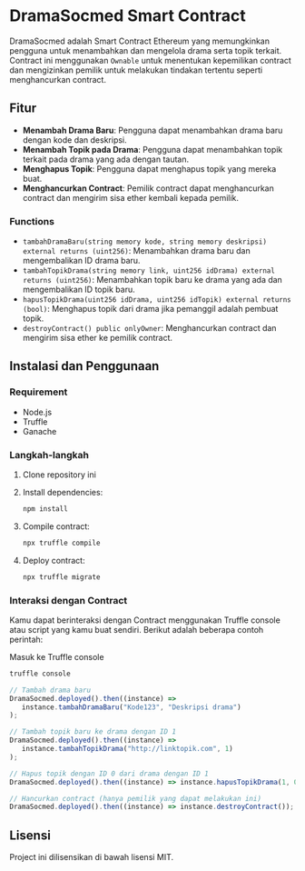 # DramaSocmed Smart Contract

DramaSocmed adalah Smart Contract Ethereum yang memungkinkan pengguna untuk menambahkan dan mengelola drama serta topik terkait. Contract ini menggunakan `Ownable` untuk menentukan kepemilikan contract dan mengizinkan pemilik untuk melakukan tindakan tertentu seperti menghancurkan contract.

## Fitur

-  **Menambah Drama Baru**: Pengguna dapat menambahkan drama baru dengan kode dan deskripsi.
-  **Menambah Topik pada Drama**: Pengguna dapat menambahkan topik terkait pada drama yang ada dengan tautan.
-  **Menghapus Topik**: Pengguna dapat menghapus topik yang mereka buat.
-  **Menghancurkan Contract**: Pemilik contract dapat menghancurkan contract dan mengirim sisa ether kembali kepada pemilik.

### Functions

-  `tambahDramaBaru(string memory kode, string memory deskripsi) external returns (uint256)`: Menambahkan drama baru dan mengembalikan ID drama baru.
-  `tambahTopikDrama(string memory link, uint256 idDrama) external returns (uint256)`: Menambahkan topik baru ke drama yang ada dan mengembalikan ID topik baru.
-  `hapusTopikDrama(uint256 idDrama, uint256 idTopik) external returns (bool)`: Menghapus topik dari drama jika pemanggil adalah pembuat topik.
-  `destroyContract() public onlyOwner`: Menghancurkan contract dan mengirim sisa ether ke pemilik contract.

## Instalasi dan Penggunaan

### Requirement

-  Node.js
-  Truffle
-  Ganache

### Langkah-langkah

1. Clone repository ini

2. Install dependencies:

   ```sh
   npm install
   ```

3. Compile contract:

   ```sh
   npx truffle compile
   ```

4. Deploy contract:

   ```sh
   npx truffle migrate
   ```

### Interaksi dengan Contract

Kamu dapat berinteraksi dengan Contract menggunakan Truffle console atau script yang kamu buat sendiri. Berikut adalah beberapa contoh perintah:

Masuk ke Truffle console

```sh
truffle console
```

```js
// Tambah drama baru
DramaSocmed.deployed().then((instance) =>
   instance.tambahDramaBaru("Kode123", "Deskripsi drama")
);

// Tambah topik baru ke drama dengan ID 1
DramaSocmed.deployed().then((instance) =>
   instance.tambahTopikDrama("http://linktopik.com", 1)
);

// Hapus topik dengan ID 0 dari drama dengan ID 1
DramaSocmed.deployed().then((instance) => instance.hapusTopikDrama(1, 0));

// Hancurkan contract (hanya pemilik yang dapat melakukan ini)
DramaSocmed.deployed().then((instance) => instance.destroyContract());
```

## Lisensi

Project ini dilisensikan di bawah lisensi MIT.
